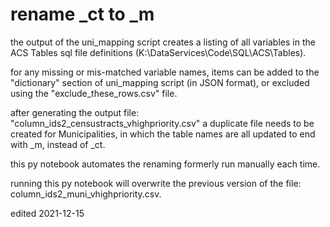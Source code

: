 # rename _ct to _m

the output of the uni_mapping script creates a listing of all variables in the ACS Tables sql file definitions (K:\DataServices\Code\SQL\ACS\Tables).

for any missing or mis-matched variable names, items can be added to the "dictionary" section of uni_mapping script (in JSON format), or excluded using the "exclude_these_rows.csv" file.

after generating the output file: "column_ids2_censustracts_vhighpriority.csv" a duplicate file needs to be created for Municipalities, in which the table names are all updated to end with _m, instead of _ct.

this py notebook automates the renaming formerly run manually each time.

running this py notebook will overwrite the previous version of the file: column_ids2_muni_vhighpriority.csv.

edited 2021-12-15

